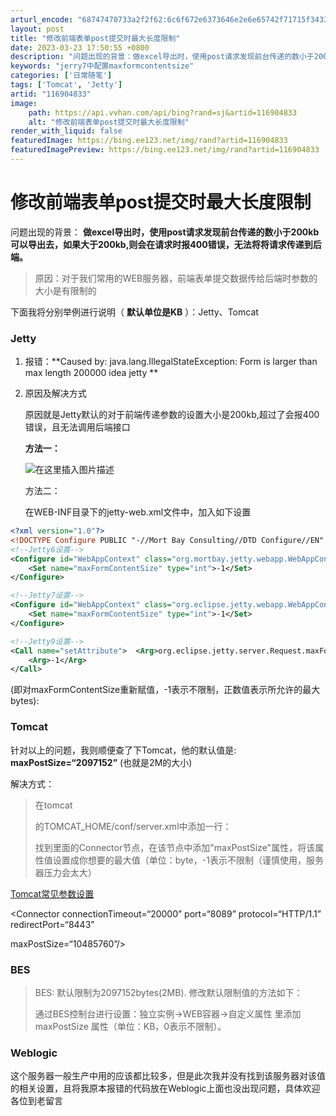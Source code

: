 ```yaml
---
arturl_encode: "68747470733a2f2f62:6c6f672e6373646e2e6e65742f71715f34333035303037372f:61727469636c652f64657461696c732f313136393034383333"
layout: post
title: "修改前端表单post提交时最大长度限制"
date: 2023-03-23 17:50:55 +0800
description: "问题出现的背景：做excel导出时，使用post请求发现前台传递的数小于200kb可以导出去，如果大"
keywords: "jerry7中配置maxformcontentsize"
categories: ['日常随笔']
tags: ['Tomcat', 'Jetty']
artid: "116904833"
image:
    path: https://api.vvhan.com/api/bing?rand=sj&artid=116904833
    alt: "修改前端表单post提交时最大长度限制"
render_with_liquid: false
featuredImage: https://bing.ee123.net/img/rand?artid=116904833
featuredImagePreview: https://bing.ee123.net/img/rand?artid=116904833
---
```


# 修改前端表单post提交时最大长度限制

问题出现的背景：
**做excel导出时，使用post请求发现前台传递的数小于200kb可以导出去，如果大于200kb,则会在请求时报400错误，无法将将请求传递到后端。**

> 原因：对于我们常用的WEB服务器，前端表单提交数据传给后端时参数的大小是有限制的

下面我将分别举例进行说明（
**默认单位是KB**
）：Jetty、Tomcat

### Jetty

1. 报错：\*\*Caused by: java.lang.IllegalStateException: Form is larger than max length 200000 idea jetty \*\*
2. 原因及解决方式
     
   原因就是Jetty默认的对于前端传递参数的设置大小是200kb,超过了会报400错误，且无法调用后端接口
     
   **方法一：**
     
   ![在这里插入图片描述](https://i-blog.csdnimg.cn/blog_migrate/b834abf9807f5efec8f4b77ae5dd83f2.png)
     
   方法二：
     
   在WEB-INF目录下的jetty-web.xml文件中，加入如下设置

```xml
<?xml version="1.0"?>  
<!DOCTYPE Configure PUBLIC "-//Mort Bay Consulting//DTD Configure//EN" "http://jetty.mortbay.org/configure.dtd">  
<!--Jetty6设置-->
<Configure id="WebAppContext" class="org.mortbay.jetty.webapp.WebAppContext">  
	<Set name="maxFormContentSize" type="int">-1</Set>  
</Configure> 

<!--Jetty7设置-->
<Configure id="WebAppContext" class="org.eclipse.jetty.webapp.WebAppContext">  
	<Set name="maxFormContentSize" type="int">-1</Set>  
</Configure> 

<!--Jetty9设置-->
<Call name="setAttribute">  <Arg>org.eclipse.jetty.server.Request.maxFormContentSize</Arg>
    <Arg>-1</Arg>
</Call>


```

(即对maxFormContentSize重新赋值，-1表示不限制，正数值表示所允许的最大bytes):

### Tomcat

针对以上的问题，我则顺便查了下Tomcat，他的默认值是:
**maxPostSize=“2097152”**
(也就是2M的大小)
  
解决方式：

> 在tomcat
>   
> 的TOMCAT\_HOME/conf/server.xml中添加一行：
>   
> 找到里面的Connector节点，在该节点中添加"maxPostSize"属性，将该属性值设置成你想要的最大值（单位：byte，-1表示不限制（谨慎使用，服务器压力会太大）

[Tomcat常见参数设置](https://www.cnblogs.com/tongcc/p/13996216.html)
  
<Connector connectionTimeout=“20000” port=“8089” protocol=“HTTP/1.1” redirectPort=“8443”

maxPostSize=“10485760”/>

### BES

> BES: 默认限制为2097152bytes(2MB). 修改默认限制值的方法如下：
>   
> 通过BES控制台进行设置：独立实例->WEB容器->自定义属性 里添加 maxPostSize 属性（单位：KB，0表示不限制）。

### Weblogic

这个服务器一般生产中用的应该都比较多，但是此次我并没有找到该服务器对该值的相关设置，且将我原本报错的代码放在Weblogic上面也没出现问题，具体欢迎各位到老留言